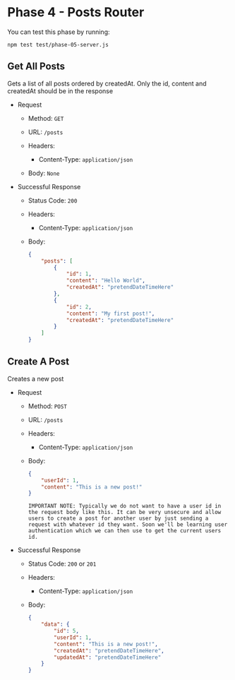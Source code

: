 # Phase 4 - Posts Router

You can test this phase by running:

```
npm test test/phase-05-server.js
```

## Get All Posts

Gets a list of all posts ordered by createdAt. Only the id, content and createdAt should be in the response

-   Request

    -   Method: `GET`

    -   URL: `/posts`

    -   Headers:

        -   Content-Type: `application/json`

    -   Body: `None`

-   Successful Response

    -   Status Code: `200`

    -   Headers:

        -   Content-Type: `application/json`

    -   Body:

        ```json
        {
            "posts": [
                {
                    "id": 1,
                    "content": "Hello World",
                    "createdAt": "pretendDateTimeHere"
                },
                {
                    "id": 2,
                    "content": "My first post!",
                    "createdAt": "pretendDateTimeHere"
                }
            ]
        }
        ```

## Create A Post

Creates a new post

-   Request

    -   Method: `POST`

    -   URL: `/posts`

    -   Headers:

        -   Content-Type: `application/json`

    -   Body:

        ```json
        {
            "userId": 1,
            "content": "This is a new post!"
        }
        ```

        ```
        IMPORTANT NOTE: Typically we do not want to have a user id in the request body like this. It can be very unsecure and allow users to create a post for another user by just sending a request with whatever id they want. Soon we'll be learning user authentication which we can then use to get the current users id.
        ```

-   Successful Response

    -   Status Code: `200` or `201`

    -   Headers:

        -   Content-Type: `application/json`

    -   Body:

        ```json
        {
            "data": {
                "id": 5,
                "userId": 1,
                "content": "This is a new post!",
                "createdAt": "pretendDateTimeHere",
                "updatedAt": "pretendDateTimeHere"
            }
        }
        ```

